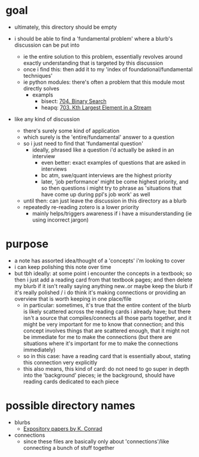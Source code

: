 # goal
- ultimately, this directory should be empty
- i should be able to find a 'fundamental problem' where a blurb's discussion can be put into
	- ie the entire solution to this problem, essentially revolves around exactly understanding that is targeted by this discussion
	- once i find this: then add it to my 'index of foundational/fundamental techniques'
	- ie python modules: there's often a problem that this module most directly solves
		- exampls
			- bisect: [704. Binary Search](../LeetCode/704.%20Binary%20Search.md)
			- heapq: [703. Kth Largest Element in a Stream](../LeetCode/703.%20Kth%20Largest%20Element%20in%20a%20Stream.md)


- like any kind of discussion
	- there's surely some kind of application
	- which surely is the 'entire/fundamental' answer to a question
	- so i just need to find that 'fundamental question'
		- ideally, phrased like a question i'd actually be asked in an interview
			- even better: exact examples of questions that are asked in interviews
			- bc atm, swe/quant interviews are the highest priority
			- later, 'job performance' might be come highest priority, and so then questions i might try to phrase as 'situations that have come up during ppl's job work' as well
	- until then: can just leave the discussion in this directory as a blurb
	- repeatedly re-reading zotero is a lower priority
		- mainly helps/triggers awareness if i have a misunderstanding (ie using incorrect jargon) 







# purpose
- a note has assorted idea/thought of a 'concepts' i'm looking to cover
- i can keep polishing this note over time
- but tbh ideally: at some point i encounter the concepts in a textbook; so then i just add a reading card from that textbook pages; and then delete my blurb if it isn't really saying anything new..or maybe keep the blurb if it's really polished / i do think it's making connections or providing an overview that is worth keeping in one place/file
	- in particular: sometimes, it's true that the entire content of the blurb is likely scattered across the reading cards i already have; but there isn't a source that compiles/connects all those parts together, and it might be very important for me to know that connection; and this concept involves things that are scattered enough, that it might not be immediate for me to make the connections (but there are situations where it's important for me to make the connections immediately)
	- so in this case: have a reading card that is essentially about, stating this connection very explicitly
	- this also means, this kind of card: do not need to go super in depth into the 'background' pieces; ie the background, should have reading cards dedicated to each piece





# possible directory names
- blurbs
	- [Expository papers by K. Conrad](https://kconrad.math.uconn.edu/blurbs/)
- connections
	- since these files are basically only about 'connections'/like connecting a bunch of stuff together
